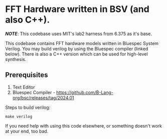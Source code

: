# FFT Hardware written in BSV (and also C++).

**_NOTE_**: This codebase uses MIT's lab2 harness from 6.375 as it's base.

This codebase contains FFT hardware models written in Bluespec System Verilog. You may build verilog by using the Bluespec compiler (linked below). There is also a C++ version which can be used for high-level synthesis.

## Prerequisites
1. Text Editor
2. Bluespec Compiler - https://github.com/B-Lang-org/bsc/releases/tag/2024.01

Steps to build verilog:

```shell
make verilog
```

If you need help with using this code elsewhere, or something doesn't work at your end, too bad.